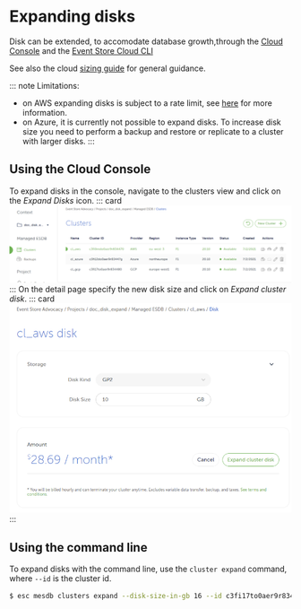 ﻿# Expanding disks

Disk can be extended, to accomodate database growth,through the [Cloud Console](https://console.eventstore.cloud/) and the [Event Store Cloud CLI](https://github.com/EventStore/esc)

See also the cloud [sizing guide](/cloud/provision/cloud-instance-guidance/#sizes) for general guidance. 


::: note 
Limitations:  
* on AWS expanding disks is subject to a rate limit, see [here](https://docs.aws.amazon.com/AWSEC2/latest/APIReference/API_ModifyVolume.html) for more information.  
* on Azure, it is currently not possible to expand disks. To increase disk size you need to perform a backup and restore or replicate to a cluster with larger disks.
:::


## Using the Cloud Console

To expand disks in the console, navigate to the clusters view and click on the _Expand Disks_ icon.
::: card
![cluster list](./images/disk_expand_list.png)
:::
On the detail page specify the new disk size and click on _Expand cluster disk_.
::: card
![cluster_expand_detail](./images/disk_expand_detail.png)
:::

## Using the command line

To expand disks with  the command line, use the `cluster expand` command, where `--id` is the cluster id. 

``` bash
$ esc mesdb clusters expand --disk-size-in-gb 16 --id c3fi17to0aer9r834480 --project-id c3fhvdto0aepmg0789m0 --org-id bt77lfqrh41scaatc180
```